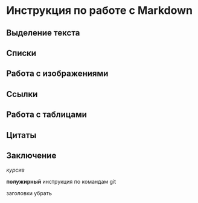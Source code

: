 # Инструкция по работе с Markdown

## Выделение текста
## Списки
## Работа с изображениями
## Ссылки
## Работа с таблицами
## Цитаты
## Заключение
*курсив*

**полужирный**
инструкция по командам git


заголовки убрать
